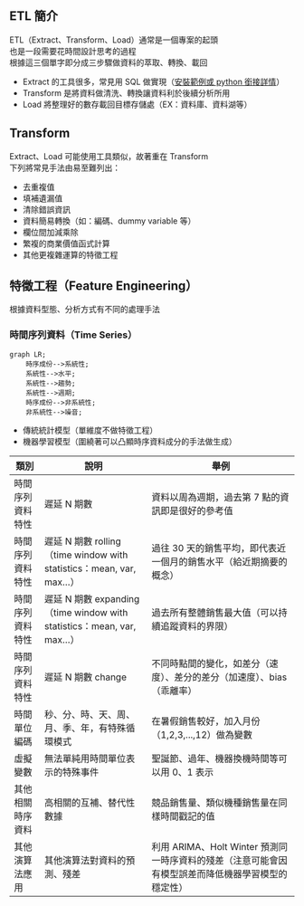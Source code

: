 ## ETL 簡介
ETL（Extract、Transform、Load）通常是一個專案的起頭  
也是一段需要花時間設計思考的過程  
根據這三個單字即分成三步驟做資料的萃取、轉換、載回
* Extract 的工具很多，常見用 SQL 做實現（[安裝範例或 python 銜接詳情](https://github.com/yuning-lin/EnvironmentSetup/tree/main/MySQL)） 
* Transform 是將資料做清洗、轉換讓資料利於後續分析所用
* Load 將整理好的數存載回目標存儲處（EX：資料庫、資料湖等）
## Transform
Extract、Load 可能使用工具類似，故著重在 Transform  
下列將常見手法由易至難列出：
* 去重複值
* 填補遺漏值
* 清除錯誤資訊
* 資料簡易轉換（如：編碼、dummy variable 等）
* 欄位間加減乘除
* 繁複的商業價值函式計算
* 其他更複雜運算的特徵工程
## 特徵工程（Feature Engineering）
根據資料型態、分析方式有不同的處理手法  
### 時間序列資料（Time Series）
```mermaid
graph LR;
    時序成份-->系統性;
    系統性-->水平;
    系統性-->趨勢;
    系統性-->週期;
    時序成份-->非系統性;
    非系統性-->噪音;
```

* 傳統統計模型（單維度不做特徵工程）
* 機器學習模型（圍繞著可以凸顯時序資料成分的手法做生成）  

類別|說明|舉例
----|----|----
時間序列資料特性|遲延 N 期數|資料以周為週期，過去第 7 點的資訊即是很好的參考值
時間序列資料特性|遲延 N 期數 rolling（time window with statistics：mean, var, max…）|過往 30 天的銷售平均，即代表近一個月的銷售水平（給近期摘要的概念）
時間序列資料特性|遲延 N 期數 expanding（time window with statistics：mean, var, max…）|過去所有整體銷售最大值（可以持續追蹤資料的界限）
時間序列資料特性|遲延 N 期數 change|不同時點間的變化，如差分（速度）、差分的差分（加速度）、bias（乖離率）
時間單位編碼|秒、分、時、天、周、月、季、年，有特殊循環模式|在暑假銷售較好，加入月份（1,2,3,...,12）做為變數
虛擬變數|無法單純用時間單位表示的特殊事件|聖誕節、過年、機器換機時間等可以用 0、1 表示
其他相關時序資料|高相關的互補、替代性數據|競品銷售量、類似機種銷售量在同樣時間戳記的值
其他演算法應用|其他演算法對資料的預測、殘差|利用 ARIMA、Holt Winter 預測同一時序資料的殘差（注意可能會因有模型誤差而降低機器學習模型的穩定性）

